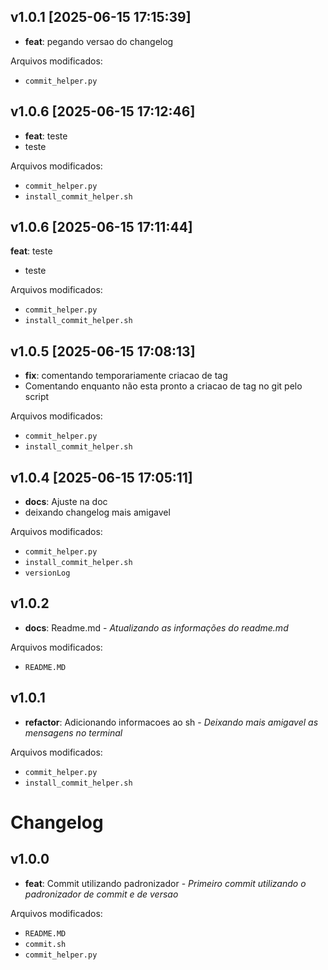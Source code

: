 ## v1.0.1 [2025-06-15 17:15:39]

- **feat**: pegando versao do changelog

Arquivos modificados:
- `commit_helper.py`


## v1.0.6 [2025-06-15 17:12:46]

- **feat**: teste
- teste

Arquivos modificados:
- `commit_helper.py`
- `install_commit_helper.sh`


## v1.0.6 [2025-06-15 17:11:44]
 **feat**: teste
- teste

Arquivos modificados:
- `commit_helper.py`
- `install_commit_helper.sh`


## v1.0.5 [2025-06-15 17:08:13]

- **fix**: comentando temporariamente criacao de tag
- Comentando enquanto não esta pronto a criacao de tag no git pelo script

Arquivos modificados:
- `commit_helper.py`
- `install_commit_helper.sh`


## v1.0.4 [2025-06-15 17:05:11]

- **docs**: Ajuste na doc
- deixando changelog mais amigavel

Arquivos modificados:
- `commit_helper.py`
- `install_commit_helper.sh`
- `versionLog`


## v1.0.2

- **docs**: Readme.md - _Atualizando as informações do readme.md_

Arquivos modificados:
- `README.MD`


## v1.0.1

- **refactor**: Adicionando informacoes ao sh - _Deixando mais amigavel as mensagens no terminal_

Arquivos modificados:
- `commit_helper.py`
- `install_commit_helper.sh`


# Changelog

## v1.0.0

- **feat**: Commit utilizando padronizador - _Primeiro commit utilizando o padronizador de commit e de versao_

Arquivos modificados:
- `README.MD`
- `commit.sh`
- `commit_helper.py`


